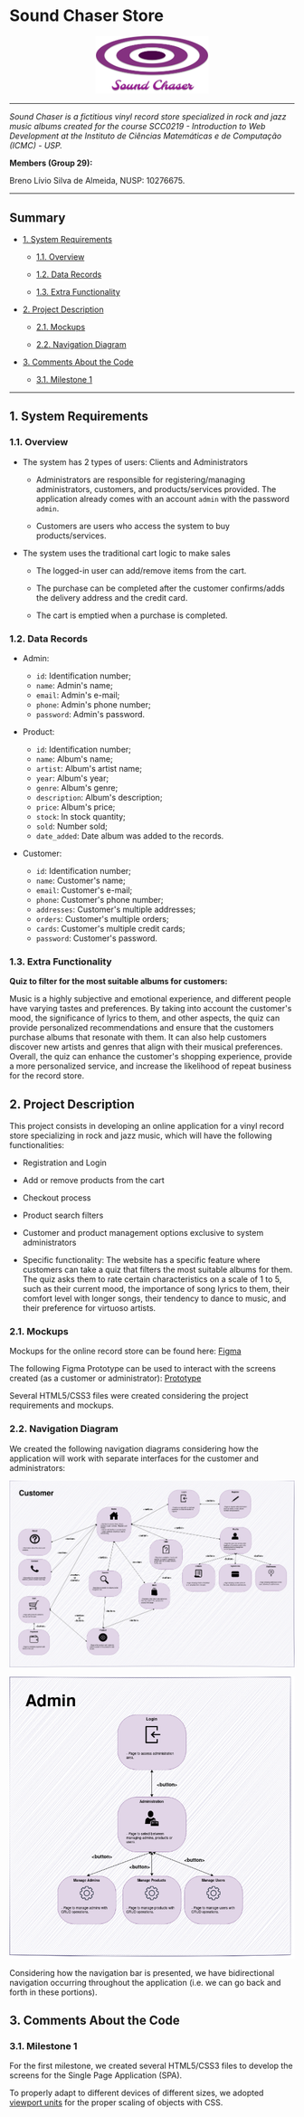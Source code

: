 # Sound Chaser Store

<p align="center">
<img src="https://raw.githubusercontent.com/brenoslivio/Sound-Chaser-Store/main/src/imgs/logo.png" alt="alt text" width="200"/>
</p>

---

*Sound Chaser is a fictitious vinyl record store specialized in rock and jazz music albums created for the course SCC0219 - Introduction to Web Development at the Instituto de Ciências Matemáticas e de Computação (ICMC) - USP.*

**Members (Group 29):**

Breno Lívio Silva de Almeida, NUSP: 10276675.

---

## Summary 

- [1. System Requirements](#1)

    - [1.1. Overview](#1.1)

    - [1.2. Data Records](#1.2)

    - [1.3. Extra Functionality](#1.3)

- [2. Project Description](#2)

    - [2.1. Mockups](#2.1)

    - [2.2. Navigation Diagram](#2.2)

- [3. Comments About the Code](#3)

    - [3.1. Milestone 1](#3.1)
---

## <a id="1" /> 1. System Requirements

### <a id="1.1" /> 1.1. Overview

- The system has 2 types of users: Clients and Administrators

    - Administrators are responsible for registering/managing administrators, customers, and products/services provided. The application already comes with an account `admin` with the password `admin`.
    
    - Customers are users who access the system to buy products/services.

- The system uses the traditional cart logic to make sales

    - The logged-in user can add/remove items from the cart.

    - The purchase can be completed after the customer confirms/adds the delivery address and the credit card.

    - The cart is emptied when a purchase is completed.

###  <a id="1.2" /> 1.2. Data Records

- Admin:
    - `id`: Identification number;
    - `name`: Admin's name;
    - `email`: Admin's e-mail;
    - `phone`: Admin's phone number;
    - `password`: Admin's password.

- Product:
    - `id`: Identification number;
    - `name`: Album's name;
    - `artist`: Album's artist name;
    - `year`: Album's year;
    - `genre`: Album's genre;
    - `description`: Album's description;
    - `price`: Album's price;
    - `stock`: In stock quantity;
    - `sold`: Number sold;
    - `date_added`: Date album was added to the records.

- Customer:
    - `id`: Identification number;
    - `name`: Customer's name;
    - `email`: Customer's e-mail;
    - `phone`: Customer's phone number;
    - `addresses`: Customer's multiple addresses;
    - `orders`: Customer's multiple orders;
    - `cards`: Customer's multiple credit cards;
    - `password`: Customer's password.

### <a id="1.3" /> 1.3. Extra Functionality

**Quiz to filter for the most suitable albums for customers:**

Music is a highly subjective and emotional experience, and different people have varying tastes and preferences. By taking into account the customer's mood, the significance of lyrics to them, and other aspects, the quiz can provide personalized recommendations and ensure that the customers purchase albums that resonate with them. It can also help customers discover new artists and genres that align with their musical preferences. Overall, the quiz can enhance the customer's shopping experience, provide a more personalized service, and increase the likelihood of repeat business for the record store.

## <a id="2" /> 2. Project Description

This project consists in developing an online application for a vinyl record store specializing in rock and jazz music, which will have the following functionalities:

- Registration and Login

- Add or remove products from the cart
    
- Checkout process
    
- Product search filters
    
- Customer and product management options exclusive to system administrators
    
- Specific functionality: The website has a specific feature where customers can take a quiz that filters the most suitable albums for them. The quiz asks them to rate certain characteristics on a scale of 1 to 5, such as their current mood, the importance of song lyrics to them, their comfort level with longer songs, their tendency to dance to music, and their preference for virtuoso artists.

### <a id="2.1" /> 2.1. Mockups

Mockups for the online record store can be found here: [Figma](https://www.figma.com/file/3NG7gNkuU3mJkgFEOOjkbA/Sound-Chaser---Web-Page?node-id=0%3A1&t=57xBtVx9HQDN2bnt-1)

The following Figma Prototype can be used to interact with the screens created (as a customer or administrator): [Prototype](https://www.figma.com/proto/3NG7gNkuU3mJkgFEOOjkbA/Sound-Chaser---Web-Page?node-id=2-5&scaling=min-zoom&page-id=0%3A1&starting-point-node-id=2%3A5&show-proto-sidebar=1)

Several HTML5/CSS3 files were created considering the project requirements and mockups.

### <a id="2.2" /> 2.2. Navigation Diagram

We created the following navigation diagrams considering how the application will work with separate interfaces for the customer and administrators:

![Nav Diagram Customer](./src/imgs/nav_diagram_customer.png)

![Nav Diagram Admin](./src/imgs/nav_diagram_admin.png)

Considering how the navigation bar is presented, we have bidirectional navigation occurring throughout the application (i.e. we can go back and forth in these portions).

## <a id="3" /> 3. Comments About the Code


### <a id="3.1" /> 3.1. Milestone 1

For the first milestone, we created several HTML5/CSS3 files to develop the screens for the Single Page Application (SPA). 

To properly adapt to different devices of different sizes, we adopted [viewport units](https://web.dev/viewport-units/) for the proper scaling of objects with CSS.